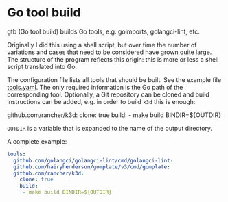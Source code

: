 Go tool build
=============

gtb (Go tool build) builds Go tools, e.g. goimports, golangci-lint, etc.

Originally I did this using a shell script, but over time the number of
variations and cases that need to be considered have grown quite large.
The structure of the program reflects this origin: this is more or less
a shell script translated into Go.

The configuration file lists all tools that should be built. See the
example file [tools.yaml](tools.yaml). The only required information is
the Go path of the corresponding tool.  Optionally, a Git repository can
be cloned and build instructions can be added, e.g. in order to build
`k3d` this is enough:

  github.com/rancher/k3d:
    clone: true
    build:
     - make build BINDIR=${OUTDIR}

`OUTDIR` is a variable that is expanded to the name of the output
directory.

A complete example:

```yaml
tools:
  github.com/golangci/golangci-lint/cmd/golangci-lint:
  github.com/hairyhenderson/gomplate/v3/cmd/gomplate:
  github.com/rancher/k3d:
    clone: true
    build:
     - make build BINDIR=${OUTDIR}
```
